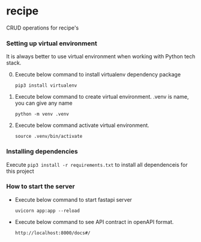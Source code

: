 # recipe

CRUD operations for recipe's

### Setting up virtual environment

It is always better to use virtual environment when working with Python tech stack.

0. Execute below command to install virtualenv dependency package

   `pip3 install virtualenv`

1. Execute below command to create virtual environment. .venv is name, you can give any name

   `python -m venv .venv`

2. Execute below command activate virtual environment.

   `source .venv/bin/activate`

### Installing dependencies

Execute `pip3 install -r requirements.txt` to install all dependenceis for this project

### How to start the server

- Execute below command to start fastapi server

  `uvicorn app:app --reload`

- Execute below command to see API contract in openAPI format.

  `http://localhost:8000/docs#/`
